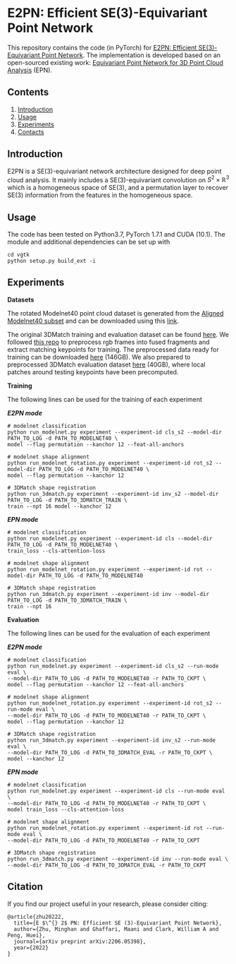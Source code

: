 
# E2PN: Efficient SE(3)-Equivariant Point Network

This repository contains the code (in PyTorch) for [E2PN: Efficient SE(3)-Equivariant Point Network](https://arxiv.org/abs/2206.05398). The implementation is developed based on an open-sourced existing work: [Equivariant Point Network for 3D Point Cloud Analysis](https://github.com/nintendops/EPN_PointCloud) (EPN). 


## Contents

1. [Introduction](#introduction)
2. [Usage](#usage)
3. [Experiments](#experiments)
4. [Contacts](#contacts)

## Introduction

E2PN is a SE(3)-equivariant network architecture designed for deep point cloud analysis. It mainly includes a SE(3)-equivariant convolution on $S^2\times \mathbb{R}^3$ which is a homogeneous space of SE(3), and a permutation layer to recover SE(3) information from the features in the homogeneous space. 

<!-- ![](https://github.com/nintendops/EPN_PointCloud/blob/main/media/spconv.png) -->



## Usage

The code has been tested on Python3.7, PyTorch 1.7.1 and CUDA (10.1). The module and additional dependencies can be set up with 
```
cd vgtk
python setup.py build_ext -i
```

## Experiments

**Datasets**

The rotated Modelnet40 point cloud dataset is generated from the [Aligned Modelnet40 subset](https://github.com/lmb-freiburg/orion) and can be downloaded using this [link](https://drive.google.com/file/d/1xRoYjz2KCwkyIPf21E-WKIZkjLYabPgJ/view?usp=sharing).

The original 3DMatch training and evaluation dataset can be found [here](https://3dmatch.cs.princeton.edu/#keypoint-matching-benchmark). We followed [this repo](https://github.com/craigleili/3DLocalMultiViewDesc) to preprocess rgb frames into fused fragments and extract matching keypoints for training. The preprocessed data ready for training can be downloaded [here](https://drive.google.com/file/d/1ME42RjtrNJNz1zSTBrO2NtG89fsOkQLv/view?usp=sharing) (146GB). We also prepared to preprocessed 3DMatch evaluation dataset [here](https://drive.google.com/file/d/14ZGJZHuQLhg87En4C5po6bgTFn4tns4R/view?usp=sharing) (40GB), where local patches around testing keypoints have been precomputed.

<!-- **Pretrained Model**

Pretrained model can be downloaded using this [link](https://drive.google.com/file/d/1vy9FRGWQsuVi4nf--YIqg_8yHFiWWJhh/view?usp=sharing) -->

**Training**

The following lines can be used for the training of each experiment

***E2PN mode***
```
# modelnet classification
python run_modelnet.py experiment --experiment-id cls_s2 --model-dir PATH_TO_LOG -d PATH_TO_MODELNET40 \
model --flag permutation --kanchor 12 --feat-all-anchors

# modelnet shape alignment
python run_modelnet_rotation.py experiment --experiment-id rot_s2 --model-dir PATH_TO_LOG -d PATH_TO_MODELNET40 \
model --flag permutation --kanchor 12

# 3DMatch shape registration
python run_3dmatch.py experiment --experiment-id inv_s2 --model-dir PATH_TO_LOG -d PATH_TO_3DMATCH_TRAIN \
train --npt 16 model --kanchor 12
```
***EPN mode***
```
# modelnet classification
python run_modelnet.py experiment --experiment-id cls --model-dir PATH_TO_LOG -d PATH_TO_MODELNET40 \
train_loss --cls-attention-loss

# modelnet shape alignment
python run_modelnet_rotation.py experiment --experiment-id rot --model-dir PATH_TO_LOG -d PATH_TO_MODELNET40

# 3DMatch shape registration
python run_3dmatch.py experiment --experiment-id inv --model-dir PATH_TO_LOG -d PATH_TO_3DMATCH_TRAIN \
train --npt 16
```

**Evaluation**

The following lines can be used for the evaluation of each experiment

***E2PN mode***
```
# modelnet classification
python run_modelnet.py experiment --experiment-id cls_s2 --run-mode eval \
--model-dir PATH_TO_LOG -d PATH_TO_MODELNET40 -r PATH_TO_CKPT \
model --flag permutation --kanchor 12 --feat-all-anchors

# modelnet shape alignment
python run_modelnet_rotation.py experiment --experiment-id rot_s2 --run-mode eval \
--model-dir PATH_TO_LOG -d PATH_TO_MODELNET40 -r PATH_TO_CKPT \
model --flag permutation --kanchor 12

# 3DMatch shape registration
python run_3dmatch.py experiment --experiment-id inv_s2 --run-mode eval \
--model-dir PATH_TO_LOG -d PATH_TO_3DMATCH_EVAL -r PATH_TO_CKPT \
model --kanchor 12
```
***EPN mode***
```
# modelnet classification
python run_modelnet.py experiment --experiment-id cls --run-mode eval \
--model-dir PATH_TO_LOG -d PATH_TO_MODELNET40 -r PATH_TO_CKPT \
model train_loss --cls-attention-loss

# modelnet shape alignment
python run_modelnet_rotation.py experiment --experiment-id rot --run-mode eval \
--model-dir PATH_TO_LOG -d PATH_TO_MODELNET40 -r PATH_TO_CKPT

# 3DMatch shape registration
python run_3dmatch.py experiment --experiment-id inv --run-mode eval \
--model-dir PATH_TO_LOG -d PATH_TO_3DMATCH_EVAL -r PATH_TO_CKPT
```


## Citation
If you find our project useful in your research, please consider citing:

```
@article{zhu20222,
  title={E $\^{} 2$ PN: Efficient SE (3)-Equivariant Point Network},
  author={Zhu, Minghan and Ghaffari, Maani and Clark, William A and Peng, Huei},
  journal={arXiv preprint arXiv:2206.05398},
  year={2022}
}
```
